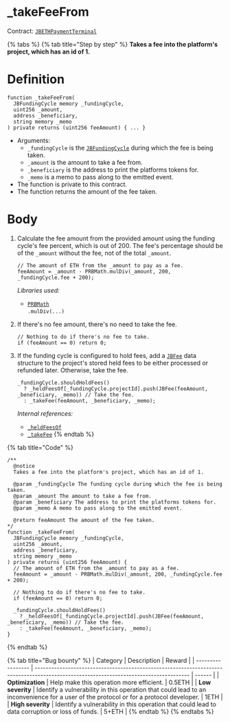 # \_takeFeeFrom

Contract: [`JBETHPaymentTerminal`](../)​‌

{% tabs %}
{% tab title="Step by step" %}
**Takes a fee into the platform's project, which has an id of 1.**

# Definition

```solidity
function _takeFeeFrom(
  JBFundingCycle memory _fundingCycle,
  uint256 _amount,
  address _beneficiary,
  string memory _memo
) private returns (uint256 feeAmount) { ... }
```

* Arguments:
  * `_fundingCycle` is the [`JBFundingCycle`](../../../../data-structures/jbfundingcycle.md) during which the fee is being taken.
  * `_amount` is the amount to take a fee from.
  * `_beneficiary` is the address to print the platforms tokens for.
  * `_memo` is a memo to pass along to the emitted event.
* The function is private to this contract.
* The function returns the amount of the fee taken.

# Body

1.  Calculate the fee amount from the provided amount using the funding cycle's fee percent, which is out of 200. The fee's percentage should be of the `_amount` without the fee, not of the total `_amount`.

    ```solidity
    // The amount of ETH from the _amount to pay as a fee.
    feeAmount = _amount - PRBMath.mulDiv(_amount, 200, _fundingCycle.fee + 200);
    ```

    _Libraries used:_

    * [`PRBMath`](https://github.com/hifi-finance/prb-math/blob/main/contracts/PRBMath.sol)\
        `.mulDiv(...)`
2.  If there's no fee amount, there's no need to take the fee.

    ```solidity
    // Nothing to do if there's no fee to take.
    if (feeAmount == 0) return 0;
    ```
3.  If the funding cycle is configured to hold fees, add a [`JBFee`](../../../data-structures/jbfee.md) data structure to the project's stored held fees to be either processed or refunded later. Otherwise, take the fee.

    ```solidity
    _fundingCycle.shouldHoldFees()
      ? _heldFeesOf[_fundingCycle.projectId].push(JBFee(feeAmount, _beneficiary, _memo)) // Take the fee.
      : _takeFee(feeAmount, _beneficiary, _memo);
    ```

    _Internal references:_

    * [`_heldFeesOf`](../properties/\_heldfeesof.md)
    * [`_takeFee`](\_takefee.md)
{% endtab %}

{% tab title="Code" %}
```solidity
/** 
  @notice 
  Takes a fee into the platform's project, which has an id of 1.

  @param _fundingCycle The funding cycle during which the fee is being taken. 
  @param _amount The amount to take a fee from.
  @param _beneficiary The address to print the platforms tokens for.
  @param _memo A memo to pass along to the emitted event.

  @return feeAmount The amount of the fee taken.
*/
function _takeFeeFrom(
  JBFundingCycle memory _fundingCycle,
  uint256 _amount,
  address _beneficiary,
  string memory _memo
) private returns (uint256 feeAmount) {
  // The amount of ETH from the _amount to pay as a fee.
  feeAmount = _amount - PRBMath.mulDiv(_amount, 200, _fundingCycle.fee + 200);

  // Nothing to do if there's no fee to take.
  if (feeAmount == 0) return 0;

  _fundingCycle.shouldHoldFees()
    ? _heldFeesOf[_fundingCycle.projectId].push(JBFee(feeAmount, _beneficiary, _memo)) // Take the fee.
    : _takeFee(feeAmount, _beneficiary, _memo);
}
```
{% endtab %}

{% tab title="Bug bounty" %}
| Category          | Description                                                                                                                            | Reward |
| ----------------- | -------------------------------------------------------------------------------------------------------------------------------------- | ------ |
| **Optimization**  | Help make this operation more efficient.                                                                                               | 0.5ETH |
| **Low severity**  | Identify a vulnerability in this operation that could lead to an inconvenience for a user of the protocol or for a protocol developer. | 1ETH   |
| **High severity** | Identify a vulnerability in this operation that could lead to data corruption or loss of funds.                                        | 5+ETH  |
{% endtab %}
{% endtabs %}
